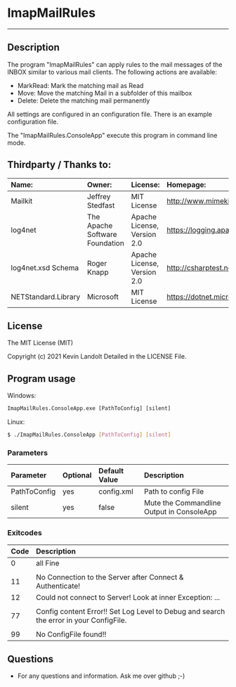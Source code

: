 # ImapMailRules
___

## Description

The program "ImapMailRules" can apply rules to the mail messages of the INBOX similar to various mail clients.
The following actions are available:
- MarkRead: Mark the matching mail as Read
- Move: Move the matching Mail in a subfolder of this mailbox
- Delete: Delete the matching mail permanently

All settings are configured in an configuration file.
There is an example configuration file.

The "ImapMailRules.ConsoleApp" execute this program in command line mode.

## Thirdparty / Thanks to:
| Name: | Owner: | License: | Homepage: |
| :--- |:------| :-------| :--------|
| Mailkit | Jeffrey Stedfast | MIT License | http://www.mimekit.net/
| log4net | The Apache Software Foundation | Apache License, Version 2.0 | https://logging.apache.org/log4net
|  log4net.xsd	Schema | Roger Knapp | Apache License, Version 2.0 | http://csharptest.net/downloads/schema/log4net.xsd
|  NETStandard.Library | Microsoft | MIT License | https://dotnet.microsoft.com/

## License
The MIT License (MIT)

Copyright (c) 2021 Kevin Landolt
Detailed in the LICENSE File.

## Program usage

Windows:
```cmd
ImapMailRules.ConsoleApp.exe [PathToConfig] [silent]
```

Linux:
```bash
$ ./ImapMailRules.ConsoleApp [PathToConfig] [silent]
```

### Parameters
| Parameter                 | Optional  | Default Value   | Description |
| :------------------------ |:----------| :---------------| :-----------|
| PathToConfig 	 | yes |	config.xml      | Path to config File
| silent | yes | false | Mute the Commandline Output in ConsoleApp

### Exitcodes
| Code | Description |
|:-----|:------------|
|0 | all Fine |
| | |
|11 | No Connection to the Server after Connect & Authenticate! |
|12 | Could not connect to Server! Look at inner Exception: ... |
| | |
|77 | Config content Error!! Set Log Level to Debug and search the error in your ConfigFile. |
| | |
|99 | No ConfigFile found!! |

## Questions

- For any questions and information. Ask me over github  ;-)

